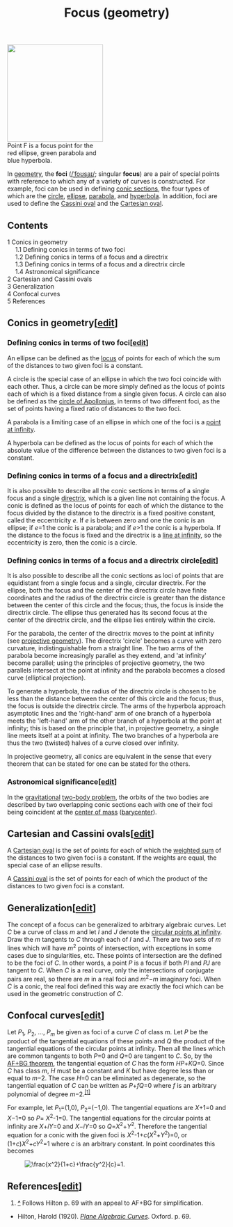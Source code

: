 ﻿---
lastrevid: 578115101
pageid: 1032607
canonicalurl: http://en.wikipedia.org/wiki/Focus_(geometry)
title: Focus (geometry)
editurl: http://en.wikipedia.org/w/index.php?title=Focus_(geometry)&action=edit
length: 7182
contentmodel: wikitext
pagelanguage: en
touched: 2015-02-14T13:05:20Z
ns: 0
fullurl: http://en.wikipedia.org/wiki/Focus_(geometry)
---

<div class="thumb tright"><div class="thumbinner" style="width:222px;"><a href="/wiki/File:Excentricidad.svg" class="image"><img alt="" src="//upload.wikimedia.org/wikipedia/commons/thumb/f/fb/Excentricidad.svg/220px-Excentricidad.svg.png" width="220" height="224" class="thumbimage" srcset="//upload.wikimedia.org/wikipedia/commons/thumb/f/fb/Excentricidad.svg/330px-Excentricidad.svg.png 1.5x, //upload.wikimedia.org/wikipedia/commons/thumb/f/fb/Excentricidad.svg/440px-Excentricidad.svg.png 2x" data-file-width="455" data-file-height="463" /></a>  <div class="thumbcaption"><div class="magnify"><a href="/wiki/File:Excentricidad.svg" class="internal" title="Enlarge"></a></div>Point F is a focus point for the red ellipse, green parabola and blue hyperbola.</div></div></div>
<p>In <a href="/wiki/Geometry" title="Geometry">geometry</a>, the <b>foci</b> (<span class="nowrap"><span title="Representation in the International Phonetic Alphabet (IPA)" class="IPA"><a href="/wiki/Help:IPA_for_English" title="Help:IPA for English">/</a></span><span class="IPA nopopups"><a href="/wiki/Help:IPA_for_English#Key" title="Help:IPA for English"><span title="/ˈ/ primary stress follows" style="border-bottom:1px dotted">ˈ</span></a></span><span class="IPA nopopups"><a href="/wiki/Help:IPA_for_English#Key" title="Help:IPA for English"><span title="&#39;f&#39; in &#39;find&#39;" style="border-bottom:1px dotted">f</span></a></span><span class="IPA nopopups"><a href="/wiki/Help:IPA_for_English#Key" title="Help:IPA for English"><span title="/oʊ/ long &#39;o&#39; in &#39;bode&#39;" style="border-bottom:1px dotted">oʊ</span></a></span><span class="IPA nopopups"><a href="/wiki/Help:IPA_for_English#Key" title="Help:IPA for English"><span title="&#39;s&#39; in &#39;sigh&#39;" style="border-bottom:1px dotted">s</span></a></span><span class="IPA nopopups"><a href="/wiki/Help:IPA_for_English#Key" title="Help:IPA for English"><span title="/aɪ/ long &#39;i&#39; in &#39;bide&#39;" style="border-bottom:1px dotted">aɪ</span></a></span><span title="Representation in the International Phonetic Alphabet (IPA)" class="IPA"><a href="/wiki/Help:IPA_for_English" title="Help:IPA for English">/</a></span></span>; singular <b>focus</b>) are a pair of special points with reference to which any of a variety of curves is constructed. For example, foci can be used in defining <a href="/wiki/Conic_section" title="Conic section">conic sections</a>, the four types of which are the <a href="/wiki/Circle" title="Circle">circle</a>, <a href="/wiki/Ellipse" title="Ellipse">ellipse</a>, <a href="/wiki/Parabola" title="Parabola">parabola</a>, and <a href="/wiki/Hyperbola" title="Hyperbola">hyperbola</a>. In addition, foci are used to define the <a href="/wiki/Cassini_oval" title="Cassini oval">Cassini oval</a> and the <a href="/wiki/Cartesian_oval" title="Cartesian oval">Cartesian oval</a>.
</p>
<div id="toc" class="toc"><div id="toctitle"><h2>Contents</h2></div>
<ul>
<li class="toclevel-1 tocsection-1"><a href="#Conics_in_geometry"><span class="tocnumber">1</span> <span class="toctext">Conics in geometry</span></a>
<ul>
<li class="toclevel-2 tocsection-2"><a href="#Defining_conics_in_terms_of_two_foci"><span class="tocnumber">1.1</span> <span class="toctext">Defining conics in terms of two foci</span></a></li>
<li class="toclevel-2 tocsection-3"><a href="#Defining_conics_in_terms_of_a_focus_and_a_directrix"><span class="tocnumber">1.2</span> <span class="toctext">Defining conics in terms of a focus and a directrix</span></a></li>
<li class="toclevel-2 tocsection-4"><a href="#Defining_conics_in_terms_of_a_focus_and_a_directrix_circle"><span class="tocnumber">1.3</span> <span class="toctext">Defining conics in terms of a focus and a directrix circle</span></a></li>
<li class="toclevel-2 tocsection-5"><a href="#Astronomical_significance"><span class="tocnumber">1.4</span> <span class="toctext">Astronomical significance</span></a></li>
</ul>
</li>
<li class="toclevel-1 tocsection-6"><a href="#Cartesian_and_Cassini_ovals"><span class="tocnumber">2</span> <span class="toctext">Cartesian and Cassini ovals</span></a></li>
<li class="toclevel-1 tocsection-7"><a href="#Generalization"><span class="tocnumber">3</span> <span class="toctext">Generalization</span></a></li>
<li class="toclevel-1 tocsection-8"><a href="#Confocal_curves"><span class="tocnumber">4</span> <span class="toctext">Confocal curves</span></a></li>
<li class="toclevel-1 tocsection-9"><a href="#References"><span class="tocnumber">5</span> <span class="toctext">References</span></a></li>
</ul>
</div>

<h2><span class="mw-headline" id="Conics_in_geometry">Conics in geometry</span><span class="mw-editsection"><span class="mw-editsection-bracket">[</span><a href="/w/index.php?title=Focus_(geometry)&amp;action=edit&amp;section=1" title="Edit section: Conics in geometry">edit</a><span class="mw-editsection-bracket">]</span></span></h2>
<h3><span class="mw-headline" id="Defining_conics_in_terms_of_two_foci">Defining conics in terms of two foci</span><span class="mw-editsection"><span class="mw-editsection-bracket">[</span><a href="/w/index.php?title=Focus_(geometry)&amp;action=edit&amp;section=2" title="Edit section: Defining conics in terms of two foci">edit</a><span class="mw-editsection-bracket">]</span></span></h3>
<p>An ellipse can be defined as the <a href="/wiki/Locus_(mathematics)" title="Locus (mathematics)">locus</a> of points for each of which the sum of the distances to two given foci is a constant. 
</p><p>A circle is the special case of an ellipse in which the two foci coincide with each other. Thus, a circle can be more simply defined as the locus of points each of which is a fixed distance from a single given focus.  A circle can also be defined as the <a href="/wiki/Circles_of_Apollonius" title="Circles of Apollonius">circle of Apollonius</a>, in terms of two different foci, as the set of points having a fixed ratio of distances to the two foci.
</p><p>A parabola is a limiting case of an ellipse in which one of the foci is a <a href="/wiki/Point_at_infinity" title="Point at infinity">point at infinity</a>.
</p><p>A hyperbola can be defined as the locus of points for each of which the absolute value of the difference between the distances to two given foci is a constant.
</p>
<h3><span class="mw-headline" id="Defining_conics_in_terms_of_a_focus_and_a_directrix">Defining conics in terms of a focus and a directrix</span><span class="mw-editsection"><span class="mw-editsection-bracket">[</span><a href="/w/index.php?title=Focus_(geometry)&amp;action=edit&amp;section=3" title="Edit section: Defining conics in terms of a focus and a directrix">edit</a><span class="mw-editsection-bracket">]</span></span></h3>
<p>It is also possible to describe all the conic sections in terms of a single focus and a single <a href="/wiki/Conic_section#Eccentricity.2C_focus_and_directrix" title="Conic section">directrix</a>, which is a given line not containing the focus. A conic is defined as the locus of points for each of which the distance to the focus divided by the distance to the directrix is a fixed positive constant, called the eccentricity <i>e</i>. If <i>e</i> is between zero and one the conic is an ellipse; if <i>e</i>=1 the conic is a parabola; and if <i>e</i>&gt;1 the conic is a hyperbola. If the distance to the focus is fixed and the directrix is a <a href="/wiki/Line_at_infinity" title="Line at infinity">line at infinity</a>, so the eccentricity is zero, then the conic is a circle.
</p>
<h3><span class="mw-headline" id="Defining_conics_in_terms_of_a_focus_and_a_directrix_circle">Defining conics in terms of a focus and a directrix circle</span><span class="mw-editsection"><span class="mw-editsection-bracket">[</span><a href="/w/index.php?title=Focus_(geometry)&amp;action=edit&amp;section=4" title="Edit section: Defining conics in terms of a focus and a directrix circle">edit</a><span class="mw-editsection-bracket">]</span></span></h3>
<p>It is also possible to describe all the conic sections as loci of points that are equidistant from a single focus and a single, circular directrix. For the ellipse, both the focus and the center of the directrix circle have finite coordinates and the radius of the directrix circle is greater than the distance between the center of this circle and the focus; thus, the focus is inside the directrix circle. The ellipse thus generated has its second focus at the center of the directrix circle, and the ellipse lies entirely within the circle.
</p><p>For the parabola, the center of the directrix moves to the point at infinity (see <a href="/wiki/Projective_geometry" title="Projective geometry">projective geometry</a>). The directrix 'circle' becomes a curve with zero curvature, indistinguishable from a straight line. The two arms of the parabola become increasingly parallel as they extend, and 'at infinity' become parallel; using the principles of projective geometry, the two parallels intersect at the point at infinity and the parabola becomes a closed curve (elliptical projection). 
</p><p>To generate a hyperbola, the radius of the directrix circle is chosen to be less than the distance between the center of this circle and the focus; thus, the focus is outside the directrix circle. The arms of the hyperbola approach asymptotic lines and the 'right-hand' arm of one branch of a hyperbola meets the 'left-hand' arm of the other branch of a hyperbola at the point at infinity; this is based on the principle that, in projective geometry, a single line meets itself at a point at infinity. The two branches of a hyperbola are thus the two (twisted) halves of a curve closed over infinity. 
</p><p>In projective geometry, all conics are equivalent in the sense that every theorem that can be stated for one can be stated for the others.
</p>
<h3><span class="mw-headline" id="Astronomical_significance">Astronomical significance</span><span class="mw-editsection"><span class="mw-editsection-bracket">[</span><a href="/w/index.php?title=Focus_(geometry)&amp;action=edit&amp;section=5" title="Edit section: Astronomical significance">edit</a><span class="mw-editsection-bracket">]</span></span></h3>
<p>In the <a href="/wiki/Gravitation" title="Gravitation">gravitational</a> <a href="/wiki/Two-body_problem" title="Two-body problem">two-body problem</a>, the orbits of the two bodies are described by two overlapping conic sections each with one of their foci being coincident at the <a href="/wiki/Center_of_mass" title="Center of mass">center of mass</a> (<a href="/wiki/Barycentric_coordinates_(astronomy)" title="Barycentric coordinates (astronomy)">barycenter</a>).
</p>
<h2><span class="mw-headline" id="Cartesian_and_Cassini_ovals">Cartesian and Cassini ovals</span><span class="mw-editsection"><span class="mw-editsection-bracket">[</span><a href="/w/index.php?title=Focus_(geometry)&amp;action=edit&amp;section=6" title="Edit section: Cartesian and Cassini ovals">edit</a><span class="mw-editsection-bracket">]</span></span></h2>
<p>A <a href="/wiki/Cartesian_oval" title="Cartesian oval">Cartesian oval</a> is the set of points for each of which the <a href="/wiki/Weighted_sum" title="Weighted sum" class="mw-redirect">weighted sum</a> of the distances to two given foci is a constant. If the weights are equal, the special case of an ellipse results.
</p><p>A <a href="/wiki/Cassini_oval" title="Cassini oval">Cassini oval</a> is the set of points for each of which the product of the distances to two given foci is a constant.
</p>
<h2><span class="mw-headline" id="Generalization">Generalization</span><span class="mw-editsection"><span class="mw-editsection-bracket">[</span><a href="/w/index.php?title=Focus_(geometry)&amp;action=edit&amp;section=7" title="Edit section: Generalization">edit</a><span class="mw-editsection-bracket">]</span></span></h2>
<p>The concept of a focus can be generalized to arbitrary algebraic curves. Let <i>C</i> be a curve of class <i>m</i> and let <i>I</i> and <i>J</i> denote the <a href="/wiki/Circular_points_at_infinity" title="Circular points at infinity">circular points at infinity</a>. Draw the <i>m</i> tangents to <i>C</i> through each of <i>I</i> and <i>J</i>. There are two sets of <i>m</i> lines which will have <i>m</i><sup>2</sup> points of intersection, with exceptions in some cases due to singularities, etc. These points of intersection are the defined to be the foci of <i>C</i>. In other words, a point <i>P</i> is a focus if both <i>PI</i> and <i>PJ</i> are tangent to <i>C</i>. When <i>C</i> is a real curve, only the intersections of conjugate pairs are real, so there are <i>m</i> in a real foci and <i>m</i><sup>2</sup>−<i>m</i> imaginary foci. When <i>C</i> is a conic, the real foci defined this way are exactly the foci which can be used in the geometric construction of <i>C</i>.
</p>
<h2><span class="mw-headline" id="Confocal_curves">Confocal curves</span><span class="mw-editsection"><span class="mw-editsection-bracket">[</span><a href="/w/index.php?title=Focus_(geometry)&amp;action=edit&amp;section=8" title="Edit section: Confocal curves">edit</a><span class="mw-editsection-bracket">]</span></span></h2>
<p>Let <i>P</i><sub>1</sub>, <i>P</i><sub>2</sub>, …, <i>P<sub>m</sub></i> be given as foci of a curve <i>C</i> of class <i>m</i>. Let <i>P</i> be the product of the tangential equations of these points and <i>Q</i> the product of the tangential equations of the circular points at infinity. Then all the lines which are common tangents to both <i>P</i>=0 and <i>Q</i>=0 are tangent to <i>C</i>. So, by the <a href="/wiki/AF%2BBG_theorem" title="AF+BG theorem">AF+BG theorem</a>, the tangential equation of <i>C</i> has the form <i>HP</i>+<i>KQ</i>=0. Since <i>C</i> has class <i>m</i>, <i>H</i> must be a constant and <i>K</i> but have degree less than or equal to <i>m</i>−2. The case <i>H</i>=0 can be eliminated as degenerate, so the tangential equation of <i>C</i> can be written as <i>P</i>+<i>fQ</i>=0 where <i>f</i> is an arbitrary polynomial of degree <i>m</i>−2.<sup id="cite_ref-1" class="reference"><a href="#cite_note-1"><span>[</span>1<span>]</span></a></sup>
</p><p>For example, let <i>P</i><sub>1</sub>=(1,0), <i>P</i><sub>2</sub>=(−1,0). The tangential equations are <i>X</i>+1=0 and <i>X</i>−1=0 so <i>P</i>= <i>X</i><sup>2</sup>-1=0. The tangential equations for the circular points at infinity are <i>X</i>+<i>iY</i>=0 and <i>X</i>−<i>iY</i>=0 so <i>Q</i>=<i>X</i><sup>2</sup>+<i>Y</i><sup>2</sup>. Therefore the tangential equation for a conic with the given foci is <i>X</i><sup>2</sup>-1+<i>c</i>(<i>X</i><sup>2</sup>+<i>Y</i><sup>2</sup>)=0, or (1+<i>c</i>)<i>X</i><sup>2</sup>+<i>cY</i><sup>2</sup>=1 where <i>c</i> is an arbitrary constant. In point coordinates this becomes
</p>
<dl><dd><img class="mwe-math-fallback-image-inline tex" alt="\frac{x^2}{1+c}+\frac{y^2}{c}=1." src="//upload.wikimedia.org/math/6/e/b/6eb791250af75754a4dc1894d340d3e7.png" /></dd></dl>
<h2><span class="mw-headline" id="References">References</span><span class="mw-editsection"><span class="mw-editsection-bracket">[</span><a href="/w/index.php?title=Focus_(geometry)&amp;action=edit&amp;section=9" title="Edit section: References">edit</a><span class="mw-editsection-bracket">]</span></span></h2>
<div class="reflist" style="list-style-type: decimal;">
<ol class="references">
<li id="cite_note-1"><span class="mw-cite-backlink"><b><a href="#cite_ref-1">^</a></b></span> <span class="reference-text">Follows Hilton p. 69 with an appeal to AF+BG for simplification.</span>
</li>
</ol></div>
<ul><li><span class="citation book">Hilton, Harold (1920). <a rel="nofollow" class="external text" href="http://www.archive.org/details/cu31924001544216"><i>Plane Algebraic Curves</i></a>. Oxford. p.&#160;69.</span><span title="ctx_ver=Z39.88-2004&amp;rfr_id=info%3Asid%2Fen.wikipedia.org%3AFocus+%28geometry%29&amp;rft.aufirst=Harold&amp;rft.au=Hilton%2C+Harold&amp;rft.aulast=Hilton&amp;rft.btitle=Plane+Algebraic+Curves&amp;rft.date=1920&amp;rft.genre=book&amp;rft_id=http%3A%2F%2Fwww.archive.org%2Fdetails%2Fcu31924001544216&amp;rft.pages=69&amp;rft.pub=Oxford&amp;rft_val_fmt=info%3Aofi%2Ffmt%3Akev%3Amtx%3Abook" class="Z3988"><span style="display:none;">&#160;</span></span></li></ul>
